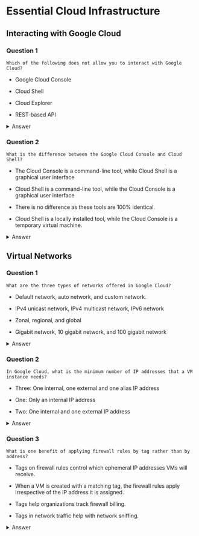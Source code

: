 # Essential Cloud Infrastructure

## Interacting with Google Cloud

### Question 1

`Which of the following does not allow you to interact with Google Cloud?`

- Google Cloud Console

- Cloud Shell

- Cloud Explorer

- REST-based API

<details>
    <summary>Answer</summary>

    - Cloud Explorer

    > There are four ways you can interact with Google Cloud: There’s the Cloud Console, Cloud Shell and the Cloud SDK, the APIs, and the Cloud Mobile App. The
    Cloud Explorer is not a Google Cloud tool.

</details>

### Question 2

`What is the difference between the Google Cloud Console and Cloud Shell?`

- The Cloud Console is a command-line tool, while Cloud Shell is a graphical user interface

- Cloud Shell is a command-line tool, while the Cloud Console is a graphical user interface

- There is no difference as these tools are 100% identical.

- Cloud Shell is a locally installed tool, while the Cloud Console is a temporary virtual machine.

<details>
    <summary>Answer</summary>

    - Cloud Shell is a command-line tool, while the Cloud Console is a graphical user interface

    > The Cloud Console is a graphical user interface and Cloud Shell is a command-line tool. Both tools allow you to interact with Google Cloud. Even though the
    Cloud Console can do things Cloud Shell can't do and vice-versa, don’t think of them as alternatives, but think of them as one extremely flexible and powerful
    interface.
</details>

## Virtual Networks

### Question 1

`What are the three types of networks offered in Google Cloud?`

- Default network, auto network, and custom network.

- IPv4 unicast network, IPv4 multicast network, IPv6 network

- Zonal, regional, and global

- Gigabit network, 10 gigabit network, and 100 gigabit network

<details>
    <summary>Answer</summary>

    - Default network, auto network, and custom network.

    > The three network types offered by Google Cloud are: default, auto and custom. Each project starts with a default network. The auto-type network uses the same subnet IP ranges as the default-type, with a network name other than default. A custom-type allows you to specify the IP ranges of subnets.

</details>

### Question 2

`In Google Cloud, what is the minimum number of IP addresses that a VM instance needs?`

- Three: One internal, one external and one alias IP address

- One: Only an internal IP address

- Two: One internal and one external IP address

<details>
    <summary>Answer</summary>

    - One: Only an internal IP address

    > In Google Cloud, each virtual machine needs to have an internal IP address. The external IP address is optional; therefore, a VM instance only needs one IP 
    address.
</details>

### Question 3

`What is one benefit of applying firewall rules by tag rather than by address?`

- Tags on firewall rules control which ephemeral IP addresses VMs will receive.

- When a VM is created with a matching tag, the firewall rules apply irrespective of the IP address it is assigned.

- Tags help organizations track firewall billing.

- Tags in network traffic help with network sniffing.


<details>
    <summary>Answer</summary>

    - When a VM is created with a matching tag, the firewall rules apply irrespective of the IP address it is assigned.

    > When a VM is created the ephemeral external IP address is assigned from a pool. There is no way to predict which address will be assigned, so there is no way to write a rule that will match that VM's IP address before it is assigned. Tags allow a symbolic assignment that does not depend on order in the IP addresses. It makes for simpler, more general, and easier to maintain, firewall rules.

</details>